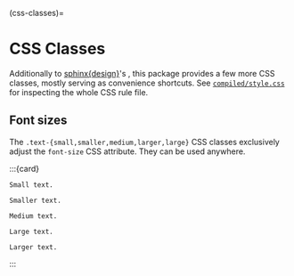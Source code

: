 (css-classes)=

# CSS Classes

Additionally to [sphinx{design}](inv:sd#index)'s [](inv:sd#css_classes),
this package provides a few more CSS classes, mostly serving as convenience
shortcuts.
See [`compiled/style.css`] for inspecting the whole CSS rule file.


## Font sizes

The `.text-{small,smaller,medium,larger,large}` CSS classes exclusively adjust the
`font-size` CSS attribute. They can be used anywhere.

:::{card}
```{div} text-small
Small text.
```
```{div} text-smaller
Smaller text.
```
```{div} text-medium
Medium text.
```
```{div} text-large
Large text.
```
```{div} text-larger
Larger text.
```
:::


[`compiled/style.css`]: https://github.com/panodata/sphinx-design-elements/blob/main/sphinx_design_elements/compiled/style.css
